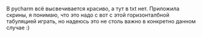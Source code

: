 В pycharm всё высвечивается красиво, а тут в txt нет. Приложила скрины, я понимаю, что это надо с вот с этой горизонталбной табуляцией играть, но надеюсь это не столь важно в  конкретно данном случае :)
